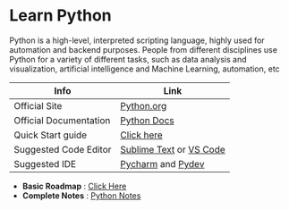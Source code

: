 # Learn Python

Python is a high-level, interpreted scripting language, highly used for automation and backend purposes.
People from different disciplines use Python for a variety of different tasks, such as data analysis and visualization, artificial intelligence and Machine Learning, automation, etc

| Info                   | Link                                                                            |
| ---------------------- | ------------------------------------------------------------------------------- |
| Official Site          | [Python.org](https://python.org)                                                |
| Official Documentation | [Python Docs](https://docs.python.org)                                          |
| Quick Start guide      | [Click here](https://www.python.org/about/gettingstarted/)                      |
| Suggested Code Editor  | [Sublime Text](http://www.sublimetext.com/) or [VS Code](code.visualstudio.com) |
| Suggested IDE          | [Pycharm](https://www.jetbrains.com/pycharm/) and [Pydev](http://pydev.org/)    |

- **Basic Roadmap** : <a href='./roadmap.md' target="_blank">Click Here</a>
- **Complete Notes** : [Python Notes](https://github.com/thegeekyb0y/learnpython/blob/main/Python%20Notes%20(goalkicker).pdf)
